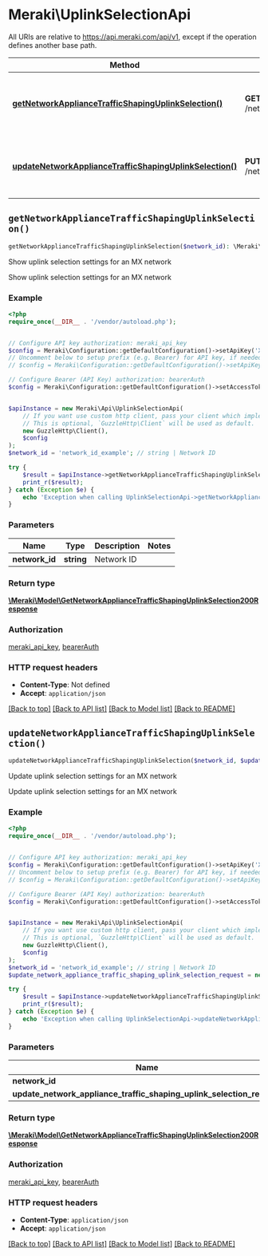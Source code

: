 # Meraki\UplinkSelectionApi

All URIs are relative to https://api.meraki.com/api/v1, except if the operation defines another base path.

| Method | HTTP request | Description |
| ------------- | ------------- | ------------- |
| [**getNetworkApplianceTrafficShapingUplinkSelection()**](UplinkSelectionApi.md#getNetworkApplianceTrafficShapingUplinkSelection) | **GET** /networks/{networkId}/appliance/trafficShaping/uplinkSelection | Show uplink selection settings for an MX network |
| [**updateNetworkApplianceTrafficShapingUplinkSelection()**](UplinkSelectionApi.md#updateNetworkApplianceTrafficShapingUplinkSelection) | **PUT** /networks/{networkId}/appliance/trafficShaping/uplinkSelection | Update uplink selection settings for an MX network |


## `getNetworkApplianceTrafficShapingUplinkSelection()`

```php
getNetworkApplianceTrafficShapingUplinkSelection($network_id): \Meraki\Model\GetNetworkApplianceTrafficShapingUplinkSelection200Response
```

Show uplink selection settings for an MX network

Show uplink selection settings for an MX network

### Example

```php
<?php
require_once(__DIR__ . '/vendor/autoload.php');


// Configure API key authorization: meraki_api_key
$config = Meraki\Configuration::getDefaultConfiguration()->setApiKey('X-Cisco-Meraki-API-Key', 'YOUR_API_KEY');
// Uncomment below to setup prefix (e.g. Bearer) for API key, if needed
// $config = Meraki\Configuration::getDefaultConfiguration()->setApiKeyPrefix('X-Cisco-Meraki-API-Key', 'Bearer');

// Configure Bearer (API Key) authorization: bearerAuth
$config = Meraki\Configuration::getDefaultConfiguration()->setAccessToken('YOUR_ACCESS_TOKEN');


$apiInstance = new Meraki\Api\UplinkSelectionApi(
    // If you want use custom http client, pass your client which implements `GuzzleHttp\ClientInterface`.
    // This is optional, `GuzzleHttp\Client` will be used as default.
    new GuzzleHttp\Client(),
    $config
);
$network_id = 'network_id_example'; // string | Network ID

try {
    $result = $apiInstance->getNetworkApplianceTrafficShapingUplinkSelection($network_id);
    print_r($result);
} catch (Exception $e) {
    echo 'Exception when calling UplinkSelectionApi->getNetworkApplianceTrafficShapingUplinkSelection: ', $e->getMessage(), PHP_EOL;
}
```

### Parameters

| Name | Type | Description  | Notes |
| ------------- | ------------- | ------------- | ------------- |
| **network_id** | **string**| Network ID | |

### Return type

[**\Meraki\Model\GetNetworkApplianceTrafficShapingUplinkSelection200Response**](../Model/GetNetworkApplianceTrafficShapingUplinkSelection200Response.md)

### Authorization

[meraki_api_key](../../README.md#meraki_api_key), [bearerAuth](../../README.md#bearerAuth)

### HTTP request headers

- **Content-Type**: Not defined
- **Accept**: `application/json`

[[Back to top]](#) [[Back to API list]](../../README.md#endpoints)
[[Back to Model list]](../../README.md#models)
[[Back to README]](../../README.md)

## `updateNetworkApplianceTrafficShapingUplinkSelection()`

```php
updateNetworkApplianceTrafficShapingUplinkSelection($network_id, $update_network_appliance_traffic_shaping_uplink_selection_request): \Meraki\Model\GetNetworkApplianceTrafficShapingUplinkSelection200Response
```

Update uplink selection settings for an MX network

Update uplink selection settings for an MX network

### Example

```php
<?php
require_once(__DIR__ . '/vendor/autoload.php');


// Configure API key authorization: meraki_api_key
$config = Meraki\Configuration::getDefaultConfiguration()->setApiKey('X-Cisco-Meraki-API-Key', 'YOUR_API_KEY');
// Uncomment below to setup prefix (e.g. Bearer) for API key, if needed
// $config = Meraki\Configuration::getDefaultConfiguration()->setApiKeyPrefix('X-Cisco-Meraki-API-Key', 'Bearer');

// Configure Bearer (API Key) authorization: bearerAuth
$config = Meraki\Configuration::getDefaultConfiguration()->setAccessToken('YOUR_ACCESS_TOKEN');


$apiInstance = new Meraki\Api\UplinkSelectionApi(
    // If you want use custom http client, pass your client which implements `GuzzleHttp\ClientInterface`.
    // This is optional, `GuzzleHttp\Client` will be used as default.
    new GuzzleHttp\Client(),
    $config
);
$network_id = 'network_id_example'; // string | Network ID
$update_network_appliance_traffic_shaping_uplink_selection_request = new \Meraki\Model\UpdateNetworkApplianceTrafficShapingUplinkSelectionRequest(); // \Meraki\Model\UpdateNetworkApplianceTrafficShapingUplinkSelectionRequest

try {
    $result = $apiInstance->updateNetworkApplianceTrafficShapingUplinkSelection($network_id, $update_network_appliance_traffic_shaping_uplink_selection_request);
    print_r($result);
} catch (Exception $e) {
    echo 'Exception when calling UplinkSelectionApi->updateNetworkApplianceTrafficShapingUplinkSelection: ', $e->getMessage(), PHP_EOL;
}
```

### Parameters

| Name | Type | Description  | Notes |
| ------------- | ------------- | ------------- | ------------- |
| **network_id** | **string**| Network ID | |
| **update_network_appliance_traffic_shaping_uplink_selection_request** | [**\Meraki\Model\UpdateNetworkApplianceTrafficShapingUplinkSelectionRequest**](../Model/UpdateNetworkApplianceTrafficShapingUplinkSelectionRequest.md)|  | [optional] |

### Return type

[**\Meraki\Model\GetNetworkApplianceTrafficShapingUplinkSelection200Response**](../Model/GetNetworkApplianceTrafficShapingUplinkSelection200Response.md)

### Authorization

[meraki_api_key](../../README.md#meraki_api_key), [bearerAuth](../../README.md#bearerAuth)

### HTTP request headers

- **Content-Type**: `application/json`
- **Accept**: `application/json`

[[Back to top]](#) [[Back to API list]](../../README.md#endpoints)
[[Back to Model list]](../../README.md#models)
[[Back to README]](../../README.md)
